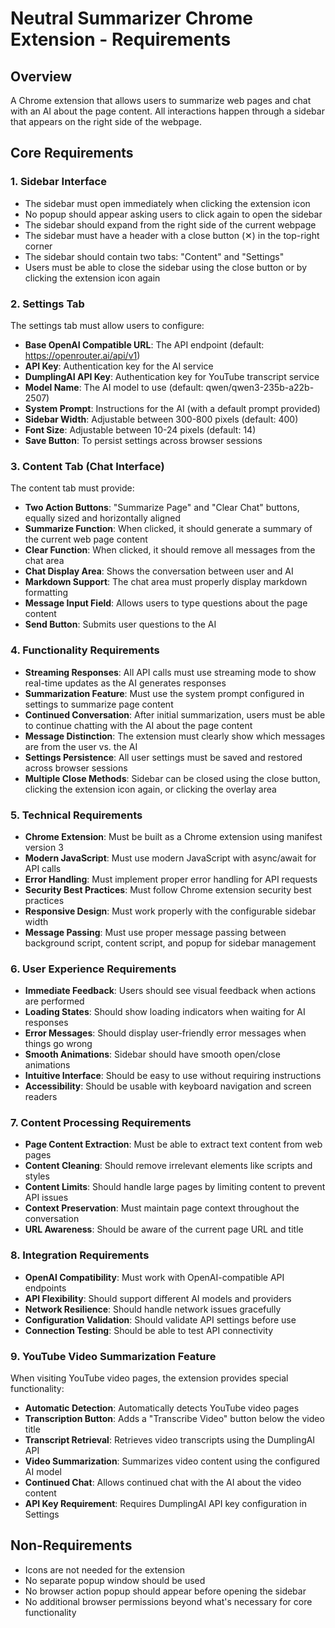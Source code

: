 # Neutral Summarizer Chrome Extension - Requirements

## Overview
A Chrome extension that allows users to summarize web pages and chat with an AI about the page content. All interactions happen through a sidebar that appears on the right side of the webpage.

## Core Requirements

### 1. Sidebar Interface
- The sidebar must open immediately when clicking the extension icon
- No popup should appear asking users to click again to open the sidebar
- The sidebar should expand from the right side of the current webpage
- The sidebar must have a header with a close button (✕) in the top-right corner
- The sidebar should contain two tabs: "Content" and "Settings"
- Users must be able to close the sidebar using the close button or by clicking the extension icon again

### 2. Settings Tab
The settings tab must allow users to configure:
- **Base OpenAI Compatible URL**: The API endpoint (default: https://openrouter.ai/api/v1)
- **API Key**: Authentication key for the AI service
- **DumplingAI API Key**: Authentication key for YouTube transcript service
- **Model Name**: The AI model to use (default: qwen/qwen3-235b-a22b-2507)
- **System Prompt**: Instructions for the AI (with a default prompt provided)
- **Sidebar Width**: Adjustable between 300-800 pixels (default: 400)
- **Font Size**: Adjustable between 10-24 pixels (default: 14)
- **Save Button**: To persist settings across browser sessions

### 3. Content Tab (Chat Interface)
The content tab must provide:
- **Two Action Buttons**: "Summarize Page" and "Clear Chat" buttons, equally sized and horizontally aligned
- **Summarize Function**: When clicked, it should generate a summary of the current web page content
- **Clear Function**: When clicked, it should remove all messages from the chat area
- **Chat Display Area**: Shows the conversation between user and AI
- **Markdown Support**: The chat area must properly display markdown formatting
- **Message Input Field**: Allows users to type questions about the page content
- **Send Button**: Submits user questions to the AI

### 4. Functionality Requirements
- **Streaming Responses**: All API calls must use streaming mode to show real-time updates as the AI generates responses
- **Summarization Feature**: Must use the system prompt configured in settings to summarize page content
- **Continued Conversation**: After initial summarization, users must be able to continue chatting with the AI about the page content
- **Message Distinction**: The extension must clearly show which messages are from the user vs. the AI
- **Settings Persistence**: All user settings must be saved and restored across browser sessions
- **Multiple Close Methods**: Sidebar can be closed using the close button, clicking the extension icon again, or clicking the overlay area

### 5. Technical Requirements
- **Chrome Extension**: Must be built as a Chrome extension using manifest version 3
- **Modern JavaScript**: Must use modern JavaScript with async/await for API calls
- **Error Handling**: Must implement proper error handling for API requests
- **Security Best Practices**: Must follow Chrome extension security best practices
- **Responsive Design**: Must work properly with the configurable sidebar width
- **Message Passing**: Must use proper message passing between background script, content script, and popup for sidebar management

### 6. User Experience Requirements
- **Immediate Feedback**: Users should see visual feedback when actions are performed
- **Loading States**: Should show loading indicators when waiting for AI responses
- **Error Messages**: Should display user-friendly error messages when things go wrong
- **Smooth Animations**: Sidebar should have smooth open/close animations
- **Intuitive Interface**: Should be easy to use without requiring instructions
- **Accessibility**: Should be usable with keyboard navigation and screen readers

### 7. Content Processing Requirements
- **Page Content Extraction**: Must be able to extract text content from web pages
- **Content Cleaning**: Should remove irrelevant elements like scripts and styles
- **Content Limits**: Should handle large pages by limiting content to prevent API issues
- **Context Preservation**: Must maintain page context throughout the conversation
- **URL Awareness**: Should be aware of the current page URL and title

### 8. Integration Requirements
- **OpenAI Compatibility**: Must work with OpenAI-compatible API endpoints
- **API Flexibility**: Should support different AI models and providers
- **Network Resilience**: Should handle network issues gracefully
- **Configuration Validation**: Should validate API settings before use
- **Connection Testing**: Should be able to test API connectivity

### 9. YouTube Video Summarization Feature
When visiting YouTube video pages, the extension provides special functionality:
- **Automatic Detection**: Automatically detects YouTube video pages
- **Transcription Button**: Adds a "Transcribe Video" button below the video title
- **Transcript Retrieval**: Retrieves video transcripts using the DumplingAI API
- **Video Summarization**: Summarizes video content using the configured AI model
- **Continued Chat**: Allows continued chat with the AI about the video content
- **API Key Requirement**: Requires DumplingAI API key configuration in Settings

## Non-Requirements
- Icons are not needed for the extension
- No separate popup window should be used
- No browser action popup should appear before opening the sidebar
- No additional browser permissions beyond what's necessary for core functionality
